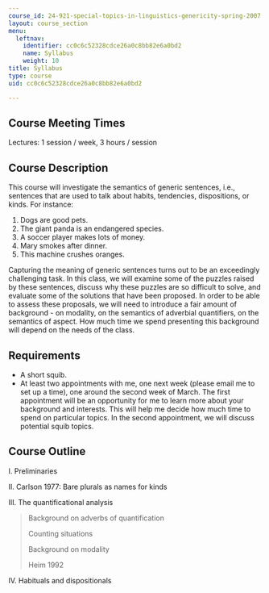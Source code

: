 ```yaml
---
course_id: 24-921-special-topics-in-linguistics-genericity-spring-2007
layout: course_section
menu:
  leftnav:
    identifier: cc0c6c52328cdce26a0c8bb82e6a0bd2
    name: Syllabus
    weight: 10
title: Syllabus
type: course
uid: cc0c6c52328cdce26a0c8bb82e6a0bd2

---
```


Course Meeting Times
--------------------

Lectures: 1 session / week, 3 hours / session

Course Description
------------------

This course will investigate the semantics of generic sentences, i.e., sentences that are used to talk about habits, tendencies, dispositions, or kinds. For instance:

1.  Dogs are good pets.
2.  The giant panda is an endangered species.
3.  A soccer player makes lots of money.
4.  Mary smokes after dinner.
5.  This machine crushes oranges.

Capturing the meaning of generic sentences turns out to be an exceedingly challenging task. In this class, we will examine some of the puzzles raised by these sentences, discuss why these puzzles are so difficult to solve, and evaluate some of the solutions that have been proposed. In order to be able to assess these proposals, we will need to introduce a fair amount of background - on modality, on the semantics of adverbial quantifiers, on the semantics of aspect. How much time we spend presenting this background will depend on the needs of the class.

Requirements
------------

*   A short squib.
*   At least two appointments with me, one next week (please email me to set up a time), one around the second week of March. The first appointment will be an opportunity for me to learn more about your background and interests. This will help me decide how much time to spend on particular topics. In the second appointment, we will discuss potential squib topics.

Course Outline
--------------

I. Preliminaries

II. Carlson 1977: Bare plurals as names for kinds

III. The quantificational analysis

> Background on adverbs of quantification
> 
> Counting situations
> 
> Background on modality
> 
> Heim 1992

IV. Habituals and dispositionals